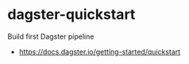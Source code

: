 # dagster-quickstart
Build first Dagster pipeline 

- https://docs.dagster.io/getting-started/quickstart
